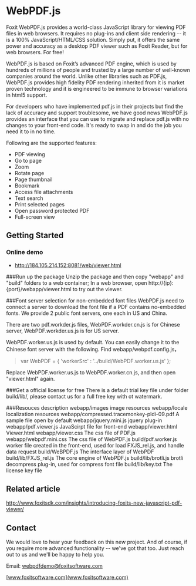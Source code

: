 # WebPDF.js

Foxit WebPDF.js provides a world-class JavaScript library for viewing PDF files in web browsers. It requires no plug-ins and client side rendering -- it is a 100% JavaScript/HTML/CSS solution. Simply put, it offers the same power and accuracy as a desktop PDF viewer such as Foxit Reader, but for web browsers. For free!

WebPDF.js is based on Foxit’s advanced PDF engine, which is used by hundreds of millions of people and trusted by a large number of well-known companies around the world. Unlike other libraries such as PDF.js, WebPDF.js provides high fidelity PDF rendering inherited from it is market proven technology and it is engineered to be immune to browser variations in html5 support.

For developers who have implemented pdf.js in their projects but find the lack of accuracy and support troublesome, we have good news WebPDF.js provides an interface that you can use to migrate and replace pdf.js with no changes to your front-end code. It's ready to swap in and do the job you need it to in no time.

Following are the supported features:

- PDF viewing
- Go to page
- Zoom 
- Rotate page
- Page thumbnail
- Bookmark
- Access file attachments
- Text search
- Print selected pages
- Open password protected PDF
- Full-screen view
 


## Getting Started

### Online demo

+ http://184.105.214.152:8081/web/viewer.html

###Run up the package
   Unzip the package and then copy "webapp" and "build" folders to a web container;
   In a web browser, open http://{ip}:{port}/webapp/viewer.html to try out the viewer.
   
###Font server selection for non-embedded font files
WebPDF.js need to connect a server to download the font file if a PDF contains no-embedded fonts. We provide 2 public font servers, one each in US and China.

There are two pdf.workder.js files, WebPDF.workder.cn.js is for Chinese server, WebPDF.workder.us.js is for US server.

WebPDF.worker.us.js is used by default. You can easily change it to the Chinese font server with the following.
Find webapp/webpdf.config.js，

>    var WebPDF = {
    'workerSrc' : '../build/WebPDF.worker.us.js'
   };

 Replace WebPDF.worker.us.js to WebPDF.worker.cn.js, and then open "viewer.html" again.

###Get a official license for free
There is a default trial key file under folder build/lib/, please contact us for a full free key with ot watermark.

###Resouces description
    webapp/images		             image resources
    webapp/locale		             localization resources
    webapp/compressed.tracemonkey-pldi-09.pdf   A sample file open by default
    webapp/jquery.mini.js            jquery plug-in
    webapp/pdf.viewer.js             JavaScirpt file for front-end
    webapp/viewer.html	             Viewer.html
    webapp/viewer.css	             The css file of PDF.js
    webapp/webpdf.mini.css	         The css file of WebPDF.js
    build/pdf.worker.js              worker file created in the front-end, used for load FXJS_rel.js, and handle data request
    build/WeBPDF.js                  The interface layer of WebPDF
    build/lib/FXJS_rel.js            The core engine of WebPDF.js
    build/lib/brotli.js              brotli decompress plug-in, used for compress font file
    build/lib/key.txt                The license key file

## Related article
http://www.foxitsdk.com/insights/introducing-foxits-new-javascript-pdf-viewer/

## Contact

We would love to hear your feedback on this new project. And of course, if you require more advanced functionality -- we've got that too. Just reach out to us and we'll be happy to help you.

Email: <webpdfdemo@foxitsoftware.com>

[www.foxitsoftware.com](www.foxitsoftware.com)
